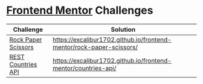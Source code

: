 # [Frontend Mentor](https://www.frontendmentor.io/) Challenges

Challenge | Solution
--------- | --------
[Rock Paper Scissors](https://www.frontendmentor.io/challenges/rock-paper-scissors-game-pTgwgvgH) | https://excalibur1702.github.io/frontend-mentor/rock-paper-scissors/
[REST Countries API](https://www.frontendmentor.io/challenges/rest-countries-api-with-color-theme-switcher-5cacc469fec04111f7b848ca) | https://excalibur1702.github.io/frontend-mentor/countries-api/
